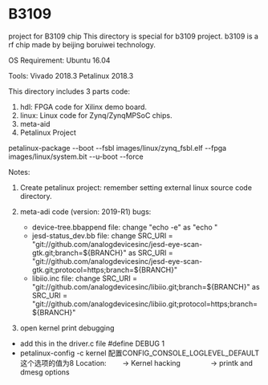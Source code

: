 # B3109
project for B3109 chip
This directory is special for b3109 project. b3109 is a rf chip made by beijing boruiwei technology.

OS Requirement:
   Ubuntu 16.04

Tools:
   Vivado 2018.3
   Petalinux 2018.3

This directory includes 3 parts code:
1) hdl: FPGA code for Xilinx demo board.
2) linux: Linux code for Zynq/ZynqMPSoC chips.
3) meta-aid
4) Petalinux Project

petalinux-package --boot --fsbl images/linux/zynq_fsbl.elf --fpga images/linux/system.bit --u-boot --force

Notes:
1) Create petalinux project: remember setting external linux source code directory. 
2) meta-adi code (version: 2019-R1) bugs: 
     * device-tree.bbappend file: change "echo -e" as "echo "
     * jesd-status_dev.bb file: change SRC_URI = "git://github.com/analogdevicesinc/jesd-eye-scan-gtk.git;branch=${BRANCH}" as SRC_URI = "git://github.com/analogdevicesinc/jesd-eye-scan-gtk.git;protocol=https;branch=${BRANCH}"
     * libiio.inc file: change SRC_URI = "git://github.com/analogdevicesinc/libiio.git;branch=${BRANCH}" as SRC_URI = "git://github.com/analogdevicesinc/libiio.git;protocol=https;branch=${BRANCH}"

3) open kernel print debugging
  * add this in the driver.c file
      #define DEBUG 1
  * petalinux-config -c kernel
      配置CONFIG_CONSOLE_LOGLEVEL_DEFAULT这个选项的值为8
      Location:
   　　-> Kernel hacking
    　　　　-> printk and dmesg options 